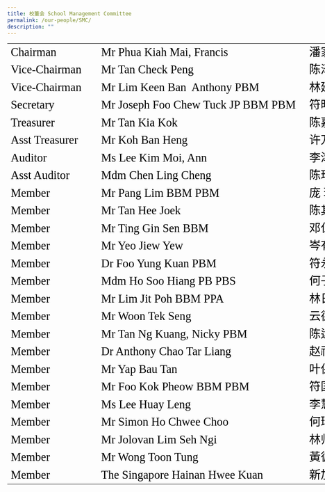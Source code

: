 ```yaml
---
title: 校董会 School Management Committee
permalink: /our-people/SMC/
description: ""
---
```

<!--tr {mso-height-source:auto;} col {mso-width-source:auto;} td {padding-top:1.0px; padding-right:1.0px; padding-left:1.0px; mso-ignore:padding; color:windowtext; font-size:18.0pt; font-weight:400; font-style:normal; text-decoration:none; font-family:Arial; mso-generic-font-family:auto; mso-font-charset:0; text-align:general; vertical-align:bottom; border:none; mso-background-source:auto; mso-pattern:auto;} .oa1 {vertical-align:middle; padding-bottom:3.91pt; padding-left:3.91pt; padding-top:3.91pt; padding-right:3.91pt;} -->

<table border="0" cellpadding="0" cellspacing="0" width="921" style="border-collapse:
 collapse;width:691pt;mso-yfti-tbllook:1184"><colgroup><col width="199" style="mso-width-source:userset;width:149pt"> <col width="490" style="mso-width-source:userset;width:367pt"> <col width="233" style="mso-width-source:userset;width:174pt"></colgroup><tbody><tr height="41" style="mso-height-source:userset;height:30.39pt"><td height="41" class="oa1" width="199" style="height:30.39pt;width:149pt"><p style="language:en-US;line-height:107%;margin-top:0pt;margin-bottom:0pt;
  margin-left:0in;margin-right:0in;text-align:left;direction:ltr;unicode-bidi:
  embed;mso-line-break-override:none;word-break:normal;punctuation-wrap:hanging"><span style="font-size:20.0pt;font-family:Calibri;mso-ascii-font-family:Calibri;
  color:black;mso-color-index:1;mso-font-kerning:12.0pt;language:en-US;
  mso-style-textfill-type:solid;mso-style-textfill-fill-themecolor:text1;
  mso-style-textfill-fill-color:black;mso-style-textfill-fill-alpha:100.0%">Chairman</span></p></td><td class="oa1" width="490" style="width:367pt"><p style="language:en-US;line-height:107%;margin-top:0pt;margin-bottom:0pt;
  margin-left:0in;margin-right:0in;text-align:left;direction:ltr;unicode-bidi:
  embed;mso-line-break-override:none;word-break:normal;punctuation-wrap:hanging"><span style="font-size:20.0pt;font-family:Calibri;mso-ascii-font-family:Calibri;
  color:black;mso-color-index:1;mso-font-kerning:12.0pt;language:en-US;
  mso-style-textfill-type:solid;mso-style-textfill-fill-themecolor:text1;
  mso-style-textfill-fill-color:black;mso-style-textfill-fill-alpha:100.0%">Mr </span><span style="font-size:20.0pt;font-family:Calibri;mso-ascii-font-family:Calibri;
  color:black;mso-color-index:1;mso-font-kerning:12.0pt;language:en-US;
  mso-style-textfill-type:solid;mso-style-textfill-fill-themecolor:text1;
  mso-style-textfill-fill-color:black;mso-style-textfill-fill-alpha:100.0%">Phua</span><span style="font-size:20.0pt;font-family:Calibri;mso-ascii-font-family:Calibri;
  color:black;mso-color-index:1;mso-font-kerning:12.0pt;language:en-US;
  mso-style-textfill-type:solid;mso-style-textfill-fill-themecolor:text1;
  mso-style-textfill-fill-color:black;mso-style-textfill-fill-alpha:100.0%"> Kiah Mai, Francis</span></p></td><td class="oa1" width="233" style="width:174pt"><p style="language:en-US;line-height:107%;margin-top:0pt;margin-bottom:0pt;
  margin-left:0in;margin-right:0in;text-align:left;direction:ltr;unicode-bidi:
  embed;mso-line-break-override:none;word-break:normal;punctuation-wrap:hanging"><span style="font-size:20.0pt;font-family:楷体;mso-ascii-font-family:楷体;mso-fareast-font-family:
  楷体;color:black;mso-color-index:1;mso-font-kerning:12.0pt;language:zh-CN;
  mso-style-textfill-type:solid;mso-style-textfill-fill-themecolor:text1;
  mso-style-textfill-fill-color:black;mso-style-textfill-fill-alpha:100.0%">潘家海先生</span></p></td></tr><tr height="41" style="mso-height-source:userset;height:30.39pt"><td height="41" class="oa1" width="199" style="height:30.39pt;width:149pt"><p style="language:en-US;line-height:107%;margin-top:0pt;margin-bottom:0pt;
  margin-left:0in;margin-right:0in;text-align:left;direction:ltr;unicode-bidi:
  embed;mso-line-break-override:none;word-break:normal;punctuation-wrap:hanging"><span style="font-size:20.0pt;font-family:Calibri;mso-ascii-font-family:Calibri;
  color:black;mso-color-index:1;mso-font-kerning:12.0pt;language:en-US;
  mso-style-textfill-type:solid;mso-style-textfill-fill-themecolor:text1;
  mso-style-textfill-fill-color:black;mso-style-textfill-fill-alpha:100.0%">Vice-Chairman</span></p></td><td class="oa1" width="490" style="width:367pt"><p style="language:en-US;line-height:107%;margin-top:0pt;margin-bottom:0pt;
  margin-left:0in;margin-right:0in;text-align:left;direction:ltr;unicode-bidi:
  embed;mso-line-break-override:none;word-break:normal;punctuation-wrap:hanging"><span style="font-size:20.0pt;font-family:Calibri;mso-ascii-font-family:Calibri;
  color:black;mso-color-index:1;mso-font-kerning:12.0pt;language:en-US;
  mso-style-textfill-type:solid;mso-style-textfill-fill-themecolor:text1;
  mso-style-textfill-fill-color:black;mso-style-textfill-fill-alpha:100.0%">Mr Tan Check Peng</span></p></td><td class="oa1" width="233" style="width:174pt"><p style="language:en-US;line-height:107%;margin-top:0pt;margin-bottom:0pt;
  margin-left:0in;margin-right:0in;text-align:left;direction:ltr;unicode-bidi:
  embed;mso-line-break-override:none;word-break:normal;punctuation-wrap:hanging"><span style="font-size:20.0pt;font-family:楷体;mso-ascii-font-family:楷体;mso-fareast-font-family:
  楷体;color:black;mso-color-index:1;mso-font-kerning:12.0pt;language:zh-CN;
  mso-style-textfill-type:solid;mso-style-textfill-fill-themecolor:text1;
  mso-style-textfill-fill-color:black;mso-style-textfill-fill-alpha:100.0%">陈泽平先生</span></p></td></tr><tr height="41" style="mso-height-source:userset;height:30.39pt"><td height="41" class="oa1" width="199" style="height:30.39pt;width:149pt"><p style="language:en-US;line-height:107%;margin-top:0pt;margin-bottom:0pt;
  margin-left:0in;margin-right:0in;text-align:left;direction:ltr;unicode-bidi:
  embed;mso-line-break-override:none;word-break:normal;punctuation-wrap:hanging"><span style="font-size:20.0pt;font-family:Calibri;mso-ascii-font-family:Calibri;
  color:black;mso-color-index:1;mso-font-kerning:12.0pt;language:en-US;
  mso-style-textfill-type:solid;mso-style-textfill-fill-themecolor:text1;
  mso-style-textfill-fill-color:black;mso-style-textfill-fill-alpha:100.0%">Vice-Chairman</span></p></td><td class="oa1" width="490" style="width:367pt"><p style="language:en-US;line-height:107%;margin-top:0pt;margin-bottom:0pt;
  margin-left:0in;margin-right:0in;text-align:left;direction:ltr;unicode-bidi:
  embed;mso-line-break-override:none;word-break:normal;punctuation-wrap:hanging"><span style="font-size:20.0pt;font-family:Calibri;mso-ascii-font-family:Calibri;
  color:black;mso-color-index:1;mso-font-kerning:12.0pt;language:en-US;
  mso-style-textfill-type:solid;mso-style-textfill-fill-themecolor:text1;
  mso-style-textfill-fill-color:black;mso-style-textfill-fill-alpha:100.0%">Mr Lim Keen Ban&nbsp; Anthony PBM</span></p></td><td class="oa1" width="233" style="width:174pt"><p style="language:en-US;line-height:107%;margin-top:0pt;margin-bottom:0pt;
  margin-left:0in;margin-right:0in;text-align:left;direction:ltr;unicode-bidi:
  embed;mso-line-break-override:none;word-break:normal;punctuation-wrap:hanging"><span style="font-size:20.0pt;font-family:楷体;mso-ascii-font-family:楷体;mso-fareast-font-family:
  楷体;color:black;mso-color-index:1;mso-font-kerning:12.0pt;language:zh-CN;
  mso-style-textfill-type:solid;mso-style-textfill-fill-themecolor:text1;
  mso-style-textfill-fill-color:black;mso-style-textfill-fill-alpha:100.0%">林廷万先生</span></p></td></tr><tr height="41" style="mso-height-source:userset;height:30.39pt"><td height="41" class="oa1" width="199" style="height:30.39pt;width:149pt"><p style="language:en-US;line-height:107%;margin-top:0pt;margin-bottom:0pt;
  margin-left:0in;margin-right:0in;text-align:left;direction:ltr;unicode-bidi:
  embed;mso-line-break-override:none;word-break:normal;punctuation-wrap:hanging"><span style="font-size:20.0pt;font-family:Calibri;mso-ascii-font-family:Calibri;
  color:black;mso-color-index:1;mso-font-kerning:12.0pt;language:en-US;
  mso-style-textfill-type:solid;mso-style-textfill-fill-themecolor:text1;
  mso-style-textfill-fill-color:black;mso-style-textfill-fill-alpha:100.0%">Secretary</span></p></td><td class="oa1" width="490" style="width:367pt"><p style="language:en-US;line-height:107%;margin-top:0pt;margin-bottom:0pt;
  margin-left:0in;margin-right:0in;text-align:left;direction:ltr;unicode-bidi:
  embed;mso-line-break-override:none;word-break:normal;punctuation-wrap:hanging"><span style="font-size:20.0pt;font-family:Calibri;mso-ascii-font-family:Calibri;
  color:black;mso-color-index:1;mso-font-kerning:12.0pt;language:en-US;
  mso-style-textfill-type:solid;mso-style-textfill-fill-themecolor:text1;
  mso-style-textfill-fill-color:black;mso-style-textfill-fill-alpha:100.0%">Mr Joseph Foo Chew Tuck JP BBM PBM</span></p></td><td class="oa1" width="233" style="width:174pt"><p style="language:en-US;line-height:107%;margin-top:0pt;margin-bottom:0pt;
  margin-left:0in;margin-right:0in;text-align:left;direction:ltr;unicode-bidi:
  embed;mso-line-break-override:none;word-break:normal;punctuation-wrap:hanging"><span style="font-size:20.0pt;font-family:楷体;mso-ascii-font-family:楷体;mso-fareast-font-family:
  楷体;color:black;mso-color-index:1;mso-font-kerning:12.0pt;language:zh-CN;
  mso-style-textfill-type:solid;mso-style-textfill-fill-themecolor:text1;
  mso-style-textfill-fill-color:black;mso-style-textfill-fill-alpha:100.0%">符昭德先生</span></p></td></tr><tr height="41" style="mso-height-source:userset;height:30.39pt"><td height="41" class="oa1" width="199" style="height:30.39pt;width:149pt"><p style="language:en-US;line-height:107%;margin-top:0pt;margin-bottom:0pt;
  margin-left:0in;margin-right:0in;text-align:left;direction:ltr;unicode-bidi:
  embed;mso-line-break-override:none;word-break:normal;punctuation-wrap:hanging"><span style="font-size:20.0pt;font-family:Calibri;mso-ascii-font-family:Calibri;
  color:black;mso-color-index:1;mso-font-kerning:12.0pt;language:en-US;
  mso-style-textfill-type:solid;mso-style-textfill-fill-themecolor:text1;
  mso-style-textfill-fill-color:black;mso-style-textfill-fill-alpha:100.0%">Treasurer</span></p></td><td class="oa1" width="490" style="width:367pt"><p style="language:en-US;line-height:107%;margin-top:0pt;margin-bottom:0pt;
  margin-left:0in;margin-right:0in;text-align:left;direction:ltr;unicode-bidi:
  embed;mso-line-break-override:none;word-break:normal;punctuation-wrap:hanging"><span style="font-size:20.0pt;font-family:Calibri;mso-ascii-font-family:Calibri;
  color:black;mso-color-index:1;mso-font-kerning:12.0pt;language:en-US;
  mso-style-textfill-type:solid;mso-style-textfill-fill-themecolor:text1;
  mso-style-textfill-fill-color:black;mso-style-textfill-fill-alpha:100.0%">Mr Tan Kia Kok</span></p></td><td class="oa1" width="233" style="width:174pt"><p style="language:en-US;line-height:107%;margin-top:0pt;margin-bottom:0pt;
  margin-left:0in;margin-right:0in;text-align:left;direction:ltr;unicode-bidi:
  embed;mso-line-break-override:none;word-break:normal;punctuation-wrap:hanging"><span style="font-size:20.0pt;font-family:楷体;mso-ascii-font-family:楷体;mso-fareast-font-family:
  楷体;color:black;mso-color-index:1;mso-font-kerning:12.0pt;language:zh-CN;
  mso-style-textfill-type:solid;mso-style-textfill-fill-themecolor:text1;
  mso-style-textfill-fill-color:black;mso-style-textfill-fill-alpha:100.0%">陈嘉兆先生</span></p></td></tr><tr height="41" style="mso-height-source:userset;height:30.39pt"><td height="41" class="oa1" width="199" style="height:30.39pt;width:149pt"><p style="language:en-US;line-height:107%;margin-top:0pt;margin-bottom:0pt;
  margin-left:0in;margin-right:0in;text-align:left;direction:ltr;unicode-bidi:
  embed;mso-line-break-override:none;word-break:normal;punctuation-wrap:hanging"><span style="font-size:20.0pt;font-family:Calibri;mso-ascii-font-family:Calibri;
  color:black;mso-color-index:1;mso-font-kerning:12.0pt;language:en-US;
  mso-style-textfill-type:solid;mso-style-textfill-fill-themecolor:text1;
  mso-style-textfill-fill-color:black;mso-style-textfill-fill-alpha:100.0%">Asst Treasurer</span></p></td><td class="oa1" width="490" style="width:367pt"><p style="language:en-US;line-height:107%;margin-top:0pt;margin-bottom:0pt;
  margin-left:0in;margin-right:0in;text-align:left;direction:ltr;unicode-bidi:
  embed;mso-line-break-override:none;word-break:normal;punctuation-wrap:hanging"><span style="font-size:20.0pt;font-family:Calibri;mso-ascii-font-family:Calibri;
  color:black;mso-color-index:1;mso-font-kerning:12.0pt;language:en-US;
  mso-style-textfill-type:solid;mso-style-textfill-fill-themecolor:text1;
  mso-style-textfill-fill-color:black;mso-style-textfill-fill-alpha:100.0%">Mr Koh Ban Heng</span></p></td><td class="oa1" width="233" style="width:174pt"><p style="language:en-US;line-height:107%;margin-top:0pt;margin-bottom:0pt;
  margin-left:0in;margin-right:0in;text-align:left;direction:ltr;unicode-bidi:
  embed;mso-line-break-override:none;word-break:normal;punctuation-wrap:hanging"><span style="font-size:20.0pt;font-family:楷体;mso-ascii-font-family:楷体;mso-fareast-font-family:
  楷体;color:black;mso-color-index:1;mso-font-kerning:12.0pt;language:zh-CN;
  mso-style-textfill-type:solid;mso-style-textfill-fill-themecolor:text1;
  mso-style-textfill-fill-color:black;mso-style-textfill-fill-alpha:100.0%">许万兴先生</span></p></td></tr><tr height="41" style="mso-height-source:userset;height:30.39pt"><td height="41" class="oa1" width="199" style="height:30.39pt;width:149pt"><p style="language:en-US;line-height:107%;margin-top:0pt;margin-bottom:0pt;
  margin-left:0in;margin-right:0in;text-align:left;direction:ltr;unicode-bidi:
  embed;mso-line-break-override:none;word-break:normal;punctuation-wrap:hanging"><span style="font-size:20.0pt;font-family:Calibri;mso-ascii-font-family:Calibri;
  color:black;mso-color-index:1;mso-font-kerning:12.0pt;language:en-US;
  mso-style-textfill-type:solid;mso-style-textfill-fill-themecolor:text1;
  mso-style-textfill-fill-color:black;mso-style-textfill-fill-alpha:100.0%">Auditor</span></p></td><td class="oa1" width="490" style="width:367pt"><p style="language:en-US;line-height:107%;margin-top:0pt;margin-bottom:0pt;
  margin-left:0in;margin-right:0in;text-align:left;direction:ltr;unicode-bidi:
  embed;mso-line-break-override:none;word-break:normal;punctuation-wrap:hanging"><span style="font-size:20.0pt;font-family:Calibri;mso-ascii-font-family:Calibri;
  color:black;mso-color-index:1;mso-font-kerning:12.0pt;language:en-US;
  mso-style-textfill-type:solid;mso-style-textfill-fill-themecolor:text1;
  mso-style-textfill-fill-color:black;mso-style-textfill-fill-alpha:100.0%">Ms Lee Kim Moi, Ann</span></p></td><td class="oa1" width="233" style="width:174pt"><p style="language:en-US;line-height:107%;margin-top:0pt;margin-bottom:0pt;
  margin-left:0in;margin-right:0in;text-align:left;direction:ltr;unicode-bidi:
  embed;mso-line-break-override:none;word-break:normal;punctuation-wrap:hanging"><span style="font-size:20.0pt;font-family:楷体;mso-ascii-font-family:楷体;mso-fareast-font-family:
  楷体;color:black;mso-color-index:1;mso-font-kerning:12.0pt;language:zh-CN;
  mso-style-textfill-type:solid;mso-style-textfill-fill-themecolor:text1;
  mso-style-textfill-fill-color:black;mso-style-textfill-fill-alpha:100.0%">李津梅女士</span></p></td></tr><tr height="41" style="mso-height-source:userset;height:30.39pt"><td height="41" class="oa1" width="199" style="height:30.39pt;width:149pt"><p style="language:en-US;line-height:107%;margin-top:0pt;margin-bottom:0pt;
  margin-left:0in;margin-right:0in;text-align:left;direction:ltr;unicode-bidi:
  embed;mso-line-break-override:none;word-break:normal;punctuation-wrap:hanging"><span style="font-size:20.0pt;font-family:Calibri;mso-ascii-font-family:Calibri;
  color:black;mso-color-index:1;mso-font-kerning:12.0pt;language:en-US;
  mso-style-textfill-type:solid;mso-style-textfill-fill-themecolor:text1;
  mso-style-textfill-fill-color:black;mso-style-textfill-fill-alpha:100.0%">Asst Auditor</span></p></td><td class="oa1" width="490" style="width:367pt"><p style="language:en-US;line-height:107%;margin-top:0pt;margin-bottom:0pt;
  margin-left:0in;margin-right:0in;text-align:left;direction:ltr;unicode-bidi:
  embed;mso-line-break-override:none;word-break:normal;punctuation-wrap:hanging"><span style="font-size:20.0pt;font-family:Calibri;mso-ascii-font-family:Calibri;
  color:black;mso-color-index:1;mso-font-kerning:12.0pt;language:en-US;
  mso-style-textfill-type:solid;mso-style-textfill-fill-themecolor:text1;
  mso-style-textfill-fill-color:black;mso-style-textfill-fill-alpha:100.0%">Mdm</span><span style="font-size:20.0pt;font-family:Calibri;mso-ascii-font-family:Calibri;
  color:black;mso-color-index:1;mso-font-kerning:12.0pt;language:en-US;
  mso-style-textfill-type:solid;mso-style-textfill-fill-themecolor:text1;
  mso-style-textfill-fill-color:black;mso-style-textfill-fill-alpha:100.0%"> Chen Ling Cheng</span></p></td><td class="oa1" width="233" style="width:174pt"><p style="language:en-US;line-height:107%;margin-top:0pt;margin-bottom:0pt;
  margin-left:0in;margin-right:0in;text-align:left;direction:ltr;unicode-bidi:
  embed;mso-line-break-override:none;word-break:normal;punctuation-wrap:hanging"><span style="font-size:20.0pt;font-family:楷体;mso-ascii-font-family:楷体;mso-fareast-font-family:
  楷体;color:black;mso-color-index:1;mso-font-kerning:12.0pt;language:zh-CN;
  mso-style-textfill-type:solid;mso-style-textfill-fill-themecolor:text1;
  mso-style-textfill-fill-color:black;mso-style-textfill-fill-alpha:100.0%">陈玲琤女士</span></p></td></tr><tr height="41" style="mso-height-source:userset;height:30.39pt"><td height="41" class="oa1" width="199" style="height:30.39pt;width:149pt"><p style="language:en-US;line-height:107%;margin-top:0pt;margin-bottom:0pt;
  margin-left:0in;margin-right:0in;text-align:left;direction:ltr;unicode-bidi:
  embed;mso-line-break-override:none;word-break:normal;punctuation-wrap:hanging"><span style="font-size:20.0pt;font-family:Calibri;mso-ascii-font-family:Calibri;
  color:black;mso-color-index:1;mso-font-kerning:12.0pt;language:en-US;
  mso-style-textfill-type:solid;mso-style-textfill-fill-themecolor:text1;
  mso-style-textfill-fill-color:black;mso-style-textfill-fill-alpha:100.0%">Member</span></p></td><td class="oa1" width="490" style="width:367pt"><p style="language:en-US;line-height:107%;margin-top:0pt;margin-bottom:0pt;
  margin-left:0in;margin-right:0in;text-align:left;direction:ltr;unicode-bidi:
  embed;mso-line-break-override:none;word-break:normal;punctuation-wrap:hanging"><span style="font-size:20.0pt;font-family:Calibri;mso-ascii-font-family:Calibri;
  color:black;mso-color-index:1;mso-font-kerning:12.0pt;language:en-US;
  mso-style-textfill-type:solid;mso-style-textfill-fill-themecolor:text1;
  mso-style-textfill-fill-color:black;mso-style-textfill-fill-alpha:100.0%">Mr Pang Lim BBM PBM</span></p></td><td class="oa1" width="233" style="width:174pt"><p style="language:en-US;line-height:107%;margin-top:0pt;margin-bottom:0pt;
  margin-left:0in;margin-right:0in;text-align:left;direction:ltr;unicode-bidi:
  embed;mso-line-break-override:none;word-break:normal;punctuation-wrap:hanging"><span style="font-size:20.0pt;font-family:楷体;mso-ascii-font-family:楷体;mso-fareast-font-family:
  楷体;color:black;mso-color-index:1;mso-font-kerning:12.0pt;language:zh-CN;
  mso-style-textfill-type:solid;mso-style-textfill-fill-themecolor:text1;
  mso-style-textfill-fill-color:black;mso-style-textfill-fill-alpha:100.0%">庞 琳先生</span></p></td></tr><tr height="41" style="mso-height-source:userset;height:30.39pt"><td height="41" class="oa1" width="199" style="height:30.39pt;width:149pt"><p style="language:en-US;line-height:107%;margin-top:0pt;margin-bottom:0pt;
  margin-left:0in;margin-right:0in;text-align:left;direction:ltr;unicode-bidi:
  embed;mso-line-break-override:none;word-break:normal;punctuation-wrap:hanging"><span style="font-size:20.0pt;font-family:Calibri;mso-ascii-font-family:Calibri;
  color:black;mso-color-index:1;mso-font-kerning:12.0pt;language:en-US;
  mso-style-textfill-type:solid;mso-style-textfill-fill-themecolor:text1;
  mso-style-textfill-fill-color:black;mso-style-textfill-fill-alpha:100.0%">Member</span></p></td><td class="oa1" width="490" style="width:367pt"><p style="language:en-US;line-height:107%;margin-top:0pt;margin-bottom:0pt;
  margin-left:0in;margin-right:0in;text-align:left;direction:ltr;unicode-bidi:
  embed;mso-line-break-override:none;word-break:normal;punctuation-wrap:hanging"><span style="font-size:20.0pt;font-family:Calibri;mso-ascii-font-family:Calibri;
  color:black;mso-color-index:1;mso-font-kerning:12.0pt;language:en-US;
  mso-style-textfill-type:solid;mso-style-textfill-fill-themecolor:text1;
  mso-style-textfill-fill-color:black;mso-style-textfill-fill-alpha:100.0%">Mr Tan Hee Joek</span></p></td><td class="oa1" width="233" style="width:174pt"><p style="language:en-US;line-height:107%;margin-top:0pt;margin-bottom:0pt;
  margin-left:0in;margin-right:0in;text-align:left;direction:ltr;unicode-bidi:
  embed;mso-line-break-override:none;word-break:normal;punctuation-wrap:hanging"><span style="font-size:20.0pt;font-family:楷体;mso-ascii-font-family:楷体;mso-fareast-font-family:
  楷体;color:black;mso-color-index:1;mso-font-kerning:12.0pt;language:zh-CN;
  mso-style-textfill-type:solid;mso-style-textfill-fill-themecolor:text1;
  mso-style-textfill-fill-color:black;mso-style-textfill-fill-alpha:100.0%">陈其玉先生</span></p></td></tr><tr height="41" style="mso-height-source:userset;height:30.39pt"><td height="41" class="oa1" width="199" style="height:30.39pt;width:149pt"><p style="language:en-US;line-height:107%;margin-top:0pt;margin-bottom:0pt;
  margin-left:0in;margin-right:0in;text-align:left;direction:ltr;unicode-bidi:
  embed;mso-line-break-override:none;word-break:normal;punctuation-wrap:hanging"><span style="font-size:20.0pt;font-family:Calibri;mso-ascii-font-family:Calibri;
  color:black;mso-color-index:1;mso-font-kerning:12.0pt;language:en-US;
  mso-style-textfill-type:solid;mso-style-textfill-fill-themecolor:text1;
  mso-style-textfill-fill-color:black;mso-style-textfill-fill-alpha:100.0%">Member</span></p></td><td class="oa1" width="490" style="width:367pt"><p style="language:en-US;line-height:107%;margin-top:0pt;margin-bottom:0pt;
  margin-left:0in;margin-right:0in;text-align:left;direction:ltr;unicode-bidi:
  embed;mso-line-break-override:none;word-break:normal;punctuation-wrap:hanging"><span style="font-size:20.0pt;font-family:Calibri;mso-ascii-font-family:Calibri;
  color:black;mso-color-index:1;mso-font-kerning:12.0pt;language:en-US;
  mso-style-textfill-type:solid;mso-style-textfill-fill-themecolor:text1;
  mso-style-textfill-fill-color:black;mso-style-textfill-fill-alpha:100.0%">Mr Ting Gin Sen BBM</span></p></td><td class="oa1" width="233" style="width:174pt"><p style="language:en-US;line-height:107%;margin-top:0pt;margin-bottom:0pt;
  margin-left:0in;margin-right:0in;text-align:left;direction:ltr;unicode-bidi:
  embed;mso-line-break-override:none;word-break:normal;punctuation-wrap:hanging"><span style="font-size:20.0pt;font-family:楷体;mso-ascii-font-family:楷体;mso-fareast-font-family:
  楷体;color:black;mso-color-index:1;mso-font-kerning:12.0pt;language:zh-CN;
  mso-style-textfill-type:solid;mso-style-textfill-fill-themecolor:text1;
  mso-style-textfill-fill-color:black;mso-style-textfill-fill-alpha:100.0%">邓仁生先生</span></p></td></tr><tr height="41" style="mso-height-source:userset;height:30.39pt"><td height="41" class="oa1" width="199" style="height:30.39pt;width:149pt"><p style="language:en-US;line-height:107%;margin-top:0pt;margin-bottom:0pt;
  margin-left:0in;margin-right:0in;text-align:left;direction:ltr;unicode-bidi:
  embed;mso-line-break-override:none;word-break:normal;punctuation-wrap:hanging"><span style="font-size:20.0pt;font-family:Calibri;mso-ascii-font-family:Calibri;
  color:black;mso-color-index:1;mso-font-kerning:12.0pt;language:en-US;
  mso-style-textfill-type:solid;mso-style-textfill-fill-themecolor:text1;
  mso-style-textfill-fill-color:black;mso-style-textfill-fill-alpha:100.0%">Member</span></p></td><td class="oa1" width="490" style="width:367pt"><p style="language:en-US;line-height:107%;margin-top:0pt;margin-bottom:0pt;
  margin-left:0in;margin-right:0in;text-align:left;direction:ltr;unicode-bidi:
  embed;mso-line-break-override:none;word-break:normal;punctuation-wrap:hanging"><span style="font-size:20.0pt;font-family:Calibri;mso-ascii-font-family:Calibri;
  color:black;mso-color-index:1;mso-font-kerning:12.0pt;language:en-US;
  mso-style-textfill-type:solid;mso-style-textfill-fill-themecolor:text1;
  mso-style-textfill-fill-color:black;mso-style-textfill-fill-alpha:100.0%">Mr Yeo Jiew Yew</span></p></td><td class="oa1" width="233" style="width:174pt"><p style="language:en-US;line-height:107%;margin-top:0pt;margin-bottom:0pt;
  margin-left:0in;margin-right:0in;text-align:left;direction:ltr;unicode-bidi:
  embed;mso-line-break-override:none;word-break:normal;punctuation-wrap:hanging"><span style="font-size:20.0pt;font-family:楷体;mso-ascii-font-family:楷体;mso-fareast-font-family:
  楷体;color:black;mso-color-index:1;mso-font-kerning:12.0pt;language:zh-CN;
  mso-style-textfill-type:solid;mso-style-textfill-fill-themecolor:text1;
  mso-style-textfill-fill-color:black;mso-style-textfill-fill-alpha:100.0%">岑有孝先生</span></p></td></tr><tr height="41" style="mso-height-source:userset;height:30.39pt"><td height="41" class="oa1" width="199" style="height:30.39pt;width:149pt"><p style="language:en-US;line-height:107%;margin-top:0pt;margin-bottom:0pt;
  margin-left:0in;margin-right:0in;text-align:left;direction:ltr;unicode-bidi:
  embed;mso-line-break-override:none;word-break:normal;punctuation-wrap:hanging"><span style="font-size:20.0pt;font-family:Calibri;mso-ascii-font-family:Calibri;
  color:black;mso-color-index:1;mso-font-kerning:12.0pt;language:en-US;
  mso-style-textfill-type:solid;mso-style-textfill-fill-themecolor:text1;
  mso-style-textfill-fill-color:black;mso-style-textfill-fill-alpha:100.0%">Member</span></p></td><td class="oa1" width="490" style="width:367pt"><p style="language:en-US;line-height:107%;margin-top:0pt;margin-bottom:0pt;
  margin-left:0in;margin-right:0in;text-align:left;direction:ltr;unicode-bidi:
  embed;mso-line-break-override:none;word-break:normal;punctuation-wrap:hanging"><span style="font-size:20.0pt;font-family:Calibri;mso-ascii-font-family:Calibri;
  color:black;mso-color-index:1;mso-font-kerning:12.0pt;language:en-US;
  mso-style-textfill-type:solid;mso-style-textfill-fill-themecolor:text1;
  mso-style-textfill-fill-color:black;mso-style-textfill-fill-alpha:100.0%">Dr Foo Yung Kuan PBM</span></p></td><td class="oa1" width="233" style="width:174pt"><p style="language:en-US;line-height:107%;margin-top:0pt;margin-bottom:0pt;
  margin-left:0in;margin-right:0in;text-align:left;direction:ltr;unicode-bidi:
  embed;mso-line-break-override:none;word-break:normal;punctuation-wrap:hanging"><span style="font-size:20.0pt;font-family:楷体;mso-ascii-font-family:楷体;mso-fareast-font-family:
  楷体;color:black;mso-color-index:1;mso-font-kerning:12.0pt;language:zh-CN;
  mso-style-textfill-type:solid;mso-style-textfill-fill-themecolor:text1;
  mso-style-textfill-fill-color:black;mso-style-textfill-fill-alpha:100.0%">符永冠博士</span></p></td></tr><tr height="41" style="mso-height-source:userset;height:30.39pt"><td height="41" class="oa1" width="199" style="height:30.39pt;width:149pt"><p style="language:en-US;line-height:107%;margin-top:0pt;margin-bottom:0pt;
  margin-left:0in;margin-right:0in;text-align:left;direction:ltr;unicode-bidi:
  embed;mso-line-break-override:none;word-break:normal;punctuation-wrap:hanging"><span style="font-size:20.0pt;font-family:Calibri;mso-ascii-font-family:Calibri;
  color:black;mso-color-index:1;mso-font-kerning:12.0pt;language:en-US;
  mso-style-textfill-type:solid;mso-style-textfill-fill-themecolor:text1;
  mso-style-textfill-fill-color:black;mso-style-textfill-fill-alpha:100.0%">Member</span></p></td><td class="oa1" width="490" style="width:367pt"><p style="language:en-US;line-height:107%;margin-top:0pt;margin-bottom:0pt;
  margin-left:0in;margin-right:0in;text-align:left;direction:ltr;unicode-bidi:
  embed;mso-line-break-override:none;word-break:normal;punctuation-wrap:hanging"><span style="font-size:20.0pt;font-family:Calibri;mso-ascii-font-family:Calibri;
  color:black;mso-color-index:1;mso-font-kerning:12.0pt;language:en-US;
  mso-style-textfill-type:solid;mso-style-textfill-fill-themecolor:text1;
  mso-style-textfill-fill-color:black;mso-style-textfill-fill-alpha:100.0%">Mdm Ho Soo Hiang PB PBS</span></p></td><td class="oa1" width="233" style="width:174pt"><p style="language:en-US;line-height:107%;margin-top:0pt;margin-bottom:0pt;
  margin-left:0in;margin-right:0in;text-align:left;direction:ltr;unicode-bidi:
  embed;mso-line-break-override:none;word-break:normal;punctuation-wrap:hanging"><span style="font-size:20.0pt;font-family:楷体;mso-ascii-font-family:楷体;mso-fareast-font-family:
  楷体;color:black;mso-color-index:1;mso-font-kerning:12.0pt;language:zh-CN;
  mso-style-textfill-type:solid;mso-style-textfill-fill-themecolor:text1;
  mso-style-textfill-fill-color:black;mso-style-textfill-fill-alpha:100.0%">何子香女士</span></p></td></tr><tr height="41" style="mso-height-source:userset;height:30.39pt"><td height="41" class="oa1" width="199" style="height:30.39pt;width:149pt"><p style="language:en-US;line-height:107%;margin-top:0pt;margin-bottom:0pt;
  margin-left:0in;margin-right:0in;text-align:left;direction:ltr;unicode-bidi:
  embed;mso-line-break-override:none;word-break:normal;punctuation-wrap:hanging"><span style="font-size:20.0pt;font-family:Calibri;mso-ascii-font-family:Calibri;
  color:black;mso-color-index:1;mso-font-kerning:12.0pt;language:en-US;
  mso-style-textfill-type:solid;mso-style-textfill-fill-themecolor:text1;
  mso-style-textfill-fill-color:black;mso-style-textfill-fill-alpha:100.0%">Member</span></p></td><td class="oa1" width="490" style="width:367pt"><p style="language:en-US;line-height:107%;margin-top:0pt;margin-bottom:0pt;
  margin-left:0in;margin-right:0in;text-align:left;direction:ltr;unicode-bidi:
  embed;mso-line-break-override:none;word-break:normal;punctuation-wrap:hanging"><span style="font-size:20.0pt;font-family:Calibri;mso-ascii-font-family:Calibri;
  color:black;mso-color-index:1;mso-font-kerning:12.0pt;language:en-US;
  mso-style-textfill-type:solid;mso-style-textfill-fill-themecolor:text1;
  mso-style-textfill-fill-color:black;mso-style-textfill-fill-alpha:100.0%">Mr Lim Jit Poh BBM PPA</span></p></td><td class="oa1" width="233" style="width:174pt"><p style="language:en-US;line-height:107%;margin-top:0pt;margin-bottom:0pt;
  margin-left:0in;margin-right:0in;text-align:left;direction:ltr;unicode-bidi:
  embed;mso-line-break-override:none;word-break:normal;punctuation-wrap:hanging"><span style="font-size:20.0pt;font-family:楷体;mso-ascii-font-family:楷体;mso-fareast-font-family:
  楷体;color:black;mso-color-index:1;mso-font-kerning:12.0pt;language:zh-CN;
  mso-style-textfill-type:solid;mso-style-textfill-fill-themecolor:text1;
  mso-style-textfill-fill-color:black;mso-style-textfill-fill-alpha:100.0%">林日波先生</span></p></td></tr><tr height="41" style="mso-height-source:userset;height:30.39pt"><td height="41" class="oa1" width="199" style="height:30.39pt;width:149pt"><p style="language:en-US;line-height:107%;margin-top:0pt;margin-bottom:0pt;
  margin-left:0in;margin-right:0in;text-align:left;direction:ltr;unicode-bidi:
  embed;mso-line-break-override:none;word-break:normal;punctuation-wrap:hanging"><span style="font-size:20.0pt;font-family:Calibri;mso-ascii-font-family:Calibri;
  color:black;mso-color-index:1;mso-font-kerning:12.0pt;language:en-US;
  mso-style-textfill-type:solid;mso-style-textfill-fill-themecolor:text1;
  mso-style-textfill-fill-color:black;mso-style-textfill-fill-alpha:100.0%">Member</span></p></td><td class="oa1" width="490" style="width:367pt"><p style="language:en-US;line-height:107%;margin-top:0pt;margin-bottom:0pt;
  margin-left:0in;margin-right:0in;text-align:left;direction:ltr;unicode-bidi:
  embed;mso-line-break-override:none;word-break:normal;punctuation-wrap:hanging"><span style="font-size:20.0pt;font-family:Calibri;mso-ascii-font-family:Calibri;
  color:black;mso-color-index:1;mso-font-kerning:12.0pt;language:en-US;
  mso-style-textfill-type:solid;mso-style-textfill-fill-themecolor:text1;
  mso-style-textfill-fill-color:black;mso-style-textfill-fill-alpha:100.0%">Mr Woon Tek Seng</span></p></td><td class="oa1" width="233" style="width:174pt"><p style="language:en-US;line-height:107%;margin-top:0pt;margin-bottom:0pt;
  margin-left:0in;margin-right:0in;text-align:left;direction:ltr;unicode-bidi:
  embed;mso-line-break-override:none;word-break:normal;punctuation-wrap:hanging"><span style="font-size:20.0pt;font-family:楷体;mso-ascii-font-family:楷体;mso-fareast-font-family:
  楷体;color:black;mso-color-index:1;mso-font-kerning:12.0pt;language:zh-CN;
  mso-style-textfill-type:solid;mso-style-textfill-fill-themecolor:text1;
  mso-style-textfill-fill-color:black;mso-style-textfill-fill-alpha:100.0%">云德盛先生</span></p></td></tr><tr height="41" style="mso-height-source:userset;height:30.39pt"><td height="41" class="oa1" width="199" style="height:30.39pt;width:149pt"><p style="language:en-US;line-height:107%;margin-top:0pt;margin-bottom:0pt;
  margin-left:0in;margin-right:0in;text-align:left;direction:ltr;unicode-bidi:
  embed;mso-line-break-override:none;word-break:normal;punctuation-wrap:hanging"><span style="font-size:20.0pt;font-family:Calibri;mso-ascii-font-family:Calibri;
  color:black;mso-color-index:1;mso-font-kerning:12.0pt;language:en-US;
  mso-style-textfill-type:solid;mso-style-textfill-fill-themecolor:text1;
  mso-style-textfill-fill-color:black;mso-style-textfill-fill-alpha:100.0%">Member</span></p></td><td class="oa1" width="490" style="width:367pt"><p style="language:en-US;line-height:107%;margin-top:0pt;margin-bottom:0pt;
  margin-left:0in;margin-right:0in;text-align:left;direction:ltr;unicode-bidi:
  embed;mso-line-break-override:none;word-break:normal;punctuation-wrap:hanging"><span style="font-size:20.0pt;font-family:Calibri;mso-ascii-font-family:Calibri;
  color:black;mso-color-index:1;mso-font-kerning:12.0pt;language:en-US;
  mso-style-textfill-type:solid;mso-style-textfill-fill-themecolor:text1;
  mso-style-textfill-fill-color:black;mso-style-textfill-fill-alpha:100.0%">Mr Tan Ng Kuang, Nicky PBM</span></p></td><td class="oa1" width="233" style="width:174pt"><p style="language:en-US;line-height:107%;margin-top:0pt;margin-bottom:0pt;
  margin-left:0in;margin-right:0in;text-align:left;direction:ltr;unicode-bidi:
  embed;mso-line-break-override:none;word-break:normal;punctuation-wrap:hanging"><span style="font-size:20.0pt;font-family:楷体;mso-ascii-font-family:楷体;mso-fareast-font-family:
  楷体;color:black;mso-color-index:1;mso-font-kerning:12.0pt;language:zh-CN;
  mso-style-textfill-type:solid;mso-style-textfill-fill-themecolor:text1;
  mso-style-textfill-fill-color:black;mso-style-textfill-fill-alpha:100.0%">陈运琼先生</span></p></td></tr><tr height="41" style="mso-height-source:userset;height:30.39pt"><td height="41" class="oa1" width="199" style="height:30.39pt;width:149pt"><p style="language:en-US;line-height:107%;margin-top:0pt;margin-bottom:0pt;
  margin-left:0in;margin-right:0in;text-align:left;direction:ltr;unicode-bidi:
  embed;mso-line-break-override:none;word-break:normal;punctuation-wrap:hanging"><span style="font-size:20.0pt;font-family:Calibri;mso-ascii-font-family:Calibri;
  color:black;mso-color-index:1;mso-font-kerning:12.0pt;language:en-US;
  mso-style-textfill-type:solid;mso-style-textfill-fill-themecolor:text1;
  mso-style-textfill-fill-color:black;mso-style-textfill-fill-alpha:100.0%">Member</span></p></td><td class="oa1" width="490" style="width:367pt"><p style="language:en-US;line-height:107%;margin-top:0pt;margin-bottom:0pt;
  margin-left:0in;margin-right:0in;text-align:left;direction:ltr;unicode-bidi:
  embed;mso-line-break-override:none;word-break:normal;punctuation-wrap:hanging"><span style="font-size:20.0pt;font-family:Calibri;mso-ascii-font-family:Calibri;
  color:black;mso-color-index:1;mso-font-kerning:12.0pt;language:en-US;
  mso-style-textfill-type:solid;mso-style-textfill-fill-themecolor:text1;
  mso-style-textfill-fill-color:black;mso-style-textfill-fill-alpha:100.0%">Dr Anthony Chao Tar Liang</span></p></td><td class="oa1" width="233" style="width:174pt"><p style="language:en-US;line-height:107%;margin-top:0pt;margin-bottom:0pt;
  margin-left:0in;margin-right:0in;text-align:left;direction:ltr;unicode-bidi:
  embed;mso-line-break-override:none;word-break:normal;punctuation-wrap:hanging"><span style="font-size:20.0pt;font-family:楷体;mso-ascii-font-family:楷体;mso-fareast-font-family:
  楷体;color:black;mso-color-index:1;mso-font-kerning:12.0pt;language:zh-CN;
  mso-style-textfill-type:solid;mso-style-textfill-fill-themecolor:text1;
  mso-style-textfill-fill-color:black;mso-style-textfill-fill-alpha:100.0%">赵祚樑医生</span></p></td></tr><tr height="41" style="mso-height-source:userset;height:30.39pt"><td height="41" class="oa1" width="199" style="height:30.39pt;width:149pt"><p style="language:en-US;line-height:107%;margin-top:0pt;margin-bottom:0pt;
  margin-left:0in;margin-right:0in;text-align:left;direction:ltr;unicode-bidi:
  embed;mso-line-break-override:none;word-break:normal;punctuation-wrap:hanging"><span style="font-size:20.0pt;font-family:Calibri;mso-ascii-font-family:Calibri;
  color:black;mso-color-index:1;mso-font-kerning:12.0pt;language:en-US;
  mso-style-textfill-type:solid;mso-style-textfill-fill-themecolor:text1;
  mso-style-textfill-fill-color:black;mso-style-textfill-fill-alpha:100.0%">Member</span></p></td><td class="oa1" width="490" style="width:367pt"><p style="language:en-US;line-height:107%;margin-top:0pt;margin-bottom:0pt;
  margin-left:0in;margin-right:0in;text-align:left;direction:ltr;unicode-bidi:
  embed;mso-line-break-override:none;word-break:normal;punctuation-wrap:hanging"><span style="font-size:20.0pt;font-family:Calibri;mso-ascii-font-family:Calibri;
  color:black;mso-color-index:1;mso-font-kerning:12.0pt;language:en-US;
  mso-style-textfill-type:solid;mso-style-textfill-fill-themecolor:text1;
  mso-style-textfill-fill-color:black;mso-style-textfill-fill-alpha:100.0%">Mr Yap Bau Tan</span></p></td><td class="oa1" width="233" style="width:174pt"><p style="language:en-US;line-height:107%;margin-top:0pt;margin-bottom:0pt;
  margin-left:0in;margin-right:0in;text-align:left;direction:ltr;unicode-bidi:
  embed;mso-line-break-override:none;word-break:normal;punctuation-wrap:hanging"><span style="font-size:20.0pt;font-family:楷体;mso-ascii-font-family:楷体;mso-fareast-font-family:
  楷体;color:black;mso-color-index:1;mso-font-kerning:12.0pt;language:zh-CN;
  mso-style-textfill-type:solid;mso-style-textfill-fill-themecolor:text1;
  mso-style-textfill-fill-color:black;mso-style-textfill-fill-alpha:100.0%">叶保山先生</span></p></td></tr><tr height="41" style="mso-height-source:userset;height:30.39pt"><td height="41" class="oa1" width="199" style="height:30.39pt;width:149pt"><p style="language:en-US;line-height:107%;margin-top:0pt;margin-bottom:0pt;
  margin-left:0in;margin-right:0in;text-align:left;direction:ltr;unicode-bidi:
  embed;mso-line-break-override:none;word-break:normal;punctuation-wrap:hanging"><span style="font-size:20.0pt;font-family:Calibri;mso-ascii-font-family:Calibri;
  color:black;mso-color-index:1;mso-font-kerning:12.0pt;language:en-US;
  mso-style-textfill-type:solid;mso-style-textfill-fill-themecolor:text1;
  mso-style-textfill-fill-color:black;mso-style-textfill-fill-alpha:100.0%">Member</span></p></td><td class="oa1" width="490" style="width:367pt"><p style="language:en-US;line-height:107%;margin-top:0pt;margin-bottom:0pt;
  margin-left:0in;margin-right:0in;text-align:left;direction:ltr;unicode-bidi:
  embed;mso-line-break-override:none;word-break:normal;punctuation-wrap:hanging"><span style="font-size:20.0pt;font-family:Calibri;mso-ascii-font-family:Calibri;
  color:black;mso-color-index:1;mso-font-kerning:12.0pt;language:en-US;
  mso-style-textfill-type:solid;mso-style-textfill-fill-themecolor:text1;
  mso-style-textfill-fill-color:black;mso-style-textfill-fill-alpha:100.0%">Mr Foo Kok Pheow BBM PBM</span></p></td><td class="oa1" width="233" style="width:174pt"><p style="language:en-US;line-height:107%;margin-top:0pt;margin-bottom:0pt;
  margin-left:0in;margin-right:0in;text-align:left;direction:ltr;unicode-bidi:
  embed;mso-line-break-override:none;word-break:normal;punctuation-wrap:hanging"><span style="font-size:20.0pt;font-family:楷体;mso-ascii-font-family:楷体;mso-fareast-font-family:
  楷体;color:black;mso-color-index:1;mso-font-kerning:12.0pt;language:zh-CN;
  mso-style-textfill-type:solid;mso-style-textfill-fill-themecolor:text1;
  mso-style-textfill-fill-color:black;mso-style-textfill-fill-alpha:100.0%">符国标先生</span></p></td></tr><tr height="41" style="mso-height-source:userset;height:30.39pt"><td height="41" class="oa1" width="199" style="height:30.39pt;width:149pt"><p style="language:en-US;line-height:107%;margin-top:0pt;margin-bottom:0pt;
  margin-left:0in;margin-right:0in;text-align:left;direction:ltr;unicode-bidi:
  embed;mso-line-break-override:none;word-break:normal;punctuation-wrap:hanging"><span style="font-size:20.0pt;font-family:Calibri;mso-ascii-font-family:Calibri;
  color:black;mso-color-index:1;mso-font-kerning:12.0pt;language:en-US;
  mso-style-textfill-type:solid;mso-style-textfill-fill-themecolor:text1;
  mso-style-textfill-fill-color:black;mso-style-textfill-fill-alpha:100.0%">Member</span></p></td><td class="oa1" width="490" style="width:367pt"><p style="language:en-US;line-height:107%;margin-top:0pt;margin-bottom:0pt;
  margin-left:0in;margin-right:0in;text-align:left;direction:ltr;unicode-bidi:
  embed;mso-line-break-override:none;word-break:normal;punctuation-wrap:hanging"><span style="font-size:20.0pt;font-family:Calibri;mso-ascii-font-family:Calibri;
  color:black;mso-color-index:1;mso-font-kerning:12.0pt;language:en-US;
  mso-style-textfill-type:solid;mso-style-textfill-fill-themecolor:text1;
  mso-style-textfill-fill-color:black;mso-style-textfill-fill-alpha:100.0%">Ms Lee Huay Leng</span></p></td><td class="oa1" width="233" style="width:174pt"><p style="language:en-US;line-height:107%;margin-top:0pt;margin-bottom:0pt;
  margin-left:0in;margin-right:0in;text-align:left;direction:ltr;unicode-bidi:
  embed;mso-line-break-override:none;word-break:normal;punctuation-wrap:hanging"><span style="font-size:20.0pt;font-family:楷体;mso-ascii-font-family:楷体;mso-fareast-font-family:
  楷体;color:black;mso-color-index:1;mso-font-kerning:12.0pt;language:zh-CN;
  mso-style-textfill-type:solid;mso-style-textfill-fill-themecolor:text1;
  mso-style-textfill-fill-color:black;mso-style-textfill-fill-alpha:100.0%">李慧玲小姐</span></p></td></tr><tr height="41" style="mso-height-source:userset;height:30.39pt"><td height="41" class="oa1" width="199" style="height:30.39pt;width:149pt"><p style="language:en-US;line-height:107%;margin-top:0pt;margin-bottom:0pt;
  margin-left:0in;margin-right:0in;text-align:left;direction:ltr;unicode-bidi:
  embed;mso-line-break-override:none;word-break:normal;punctuation-wrap:hanging"><span style="font-size:20.0pt;font-family:Calibri;mso-ascii-font-family:Calibri;
  color:black;mso-color-index:1;mso-font-kerning:12.0pt;language:en-US;
  mso-style-textfill-type:solid;mso-style-textfill-fill-themecolor:text1;
  mso-style-textfill-fill-color:black;mso-style-textfill-fill-alpha:100.0%">Member</span></p></td><td class="oa1" width="490" style="width:367pt"><p style="language:en-US;line-height:107%;margin-top:0pt;margin-bottom:0pt;
  margin-left:0in;margin-right:0in;text-align:left;direction:ltr;unicode-bidi:
  embed;mso-line-break-override:none;word-break:normal;punctuation-wrap:hanging"><span style="font-size:20.0pt;font-family:Calibri;mso-ascii-font-family:Calibri;
  color:black;mso-color-index:1;mso-font-kerning:12.0pt;language:en-US;
  mso-style-textfill-type:solid;mso-style-textfill-fill-themecolor:text1;
  mso-style-textfill-fill-color:black;mso-style-textfill-fill-alpha:100.0%">Mr Simon Ho Chwee Choo</span></p></td><td class="oa1" width="233" style="width:174pt"><p style="language:en-US;line-height:107%;margin-top:0pt;margin-bottom:0pt;
  margin-left:0in;margin-right:0in;text-align:left;direction:ltr;unicode-bidi:
  embed;mso-line-break-override:none;word-break:normal;punctuation-wrap:hanging"><span style="font-size:20.0pt;font-family:楷体;mso-ascii-font-family:楷体;mso-fareast-font-family:
  楷体;color:black;mso-color-index:1;mso-font-kerning:12.0pt;language:zh-CN;
  mso-style-textfill-type:solid;mso-style-textfill-fill-themecolor:text1;
  mso-style-textfill-fill-color:black;mso-style-textfill-fill-alpha:100.0%">何瑞州先生</span></p></td></tr><tr height="41" style="mso-height-source:userset;height:30.39pt"><td height="41" class="oa1" width="199" style="height:30.39pt;width:149pt"><p style="language:en-US;line-height:107%;margin-top:0pt;margin-bottom:0pt;
  margin-left:0in;margin-right:0in;text-align:left;direction:ltr;unicode-bidi:
  embed;mso-line-break-override:none;word-break:normal;punctuation-wrap:hanging"><span style="font-size:20.0pt;font-family:Calibri;mso-ascii-font-family:Calibri;
  color:black;mso-color-index:1;mso-font-kerning:12.0pt;language:en-US;
  mso-style-textfill-type:solid;mso-style-textfill-fill-themecolor:text1;
  mso-style-textfill-fill-color:black;mso-style-textfill-fill-alpha:100.0%">Member</span></p></td><td class="oa1" width="490" style="width:367pt"><p style="language:en-US;line-height:107%;margin-top:0pt;margin-bottom:0pt;
  margin-left:0in;margin-right:0in;text-align:left;direction:ltr;unicode-bidi:
  embed;mso-line-break-override:none;word-break:normal;punctuation-wrap:hanging"><span style="font-size:20.0pt;font-family:Calibri;mso-ascii-font-family:Calibri;
  color:black;mso-color-index:1;mso-font-kerning:12.0pt;language:en-US;
  mso-style-textfill-type:solid;mso-style-textfill-fill-themecolor:text1;
  mso-style-textfill-fill-color:black;mso-style-textfill-fill-alpha:100.0%">Mr Jolovan Lim Seh Ngi</span></p></td><td class="oa1" width="233" style="width:174pt"><p style="language:en-US;line-height:107%;margin-top:0pt;margin-bottom:0pt;
  margin-left:0in;margin-right:0in;text-align:left;direction:ltr;unicode-bidi:
  embed;mso-line-break-override:none;word-break:normal;punctuation-wrap:hanging"><span style="font-size:20.0pt;font-family:楷体;mso-ascii-font-family:楷体;mso-fareast-font-family:
  楷体;color:black;mso-color-index:1;mso-font-kerning:12.0pt;language:zh-CN;
  mso-style-textfill-type:solid;mso-style-textfill-fill-themecolor:text1;
  mso-style-textfill-fill-color:black;mso-style-textfill-fill-alpha:100.0%">林师毅先生</span></p></td></tr><tr height="41" style="mso-height-source:userset;height:30.39pt"><td height="41" class="oa1" width="199" style="height:30.39pt;width:149pt"><p style="language:en-US;line-height:107%;margin-top:0pt;margin-bottom:0pt;
  margin-left:0in;margin-right:0in;text-align:left;direction:ltr;unicode-bidi:
  embed;mso-line-break-override:none;word-break:normal;punctuation-wrap:hanging"><span style="font-size:20.0pt;font-family:Calibri;mso-ascii-font-family:Calibri;
  color:black;mso-color-index:1;mso-font-kerning:12.0pt;language:en-US;
  mso-style-textfill-type:solid;mso-style-textfill-fill-themecolor:text1;
  mso-style-textfill-fill-color:black;mso-style-textfill-fill-alpha:100.0%">Member</span></p></td><td class="oa1" width="490" style="width:367pt"><p style="language:en-US;line-height:107%;margin-top:0pt;margin-bottom:0pt;
  margin-left:0in;margin-right:0in;text-align:left;direction:ltr;unicode-bidi:
  embed;mso-line-break-override:none;word-break:normal;punctuation-wrap:hanging"><span style="font-size:20.0pt;font-family:Calibri;mso-ascii-font-family:Calibri;
  color:black;mso-color-index:1;mso-font-kerning:12.0pt;language:en-US;
  mso-style-textfill-type:solid;mso-style-textfill-fill-themecolor:text1;
  mso-style-textfill-fill-color:black;mso-style-textfill-fill-alpha:100.0%">Mr Wong Toon Tung&nbsp;</span></p></td><td class="oa1" width="233" style="width:174pt"><p style="language:en-US;line-height:107%;margin-top:0pt;margin-bottom:0pt;
  margin-left:0in;margin-right:0in;text-align:left;direction:ltr;unicode-bidi:
  embed;mso-line-break-override:none;word-break:normal;punctuation-wrap:hanging"><span style="font-size:20.0pt;font-family:楷体;mso-ascii-font-family:楷体;mso-fareast-font-family:
  楷体;color:black;mso-color-index:1;mso-font-kerning:12.0pt;language:zh-CN;
  mso-style-textfill-type:solid;mso-style-textfill-fill-themecolor:text1;
  mso-style-textfill-fill-color:black;mso-style-textfill-fill-alpha:100.0%">黃循堂先生</span></p></td></tr><tr height="41" style="mso-height-source:userset;height:30.39pt"><td height="41" class="oa1" width="199" style="height:30.39pt;width:149pt"><p style="language:en-US;line-height:107%;margin-top:0pt;margin-bottom:0pt;
  margin-left:0in;margin-right:0in;text-align:left;direction:ltr;unicode-bidi:
  embed;mso-line-break-override:none;word-break:normal;punctuation-wrap:hanging"><span style="font-size:20.0pt;font-family:Calibri;mso-ascii-font-family:Calibri;
  color:black;mso-color-index:1;mso-font-kerning:12.0pt;language:en-US;
  mso-style-textfill-type:solid;mso-style-textfill-fill-themecolor:text1;
  mso-style-textfill-fill-color:black;mso-style-textfill-fill-alpha:100.0%">Member</span></p></td><td class="oa1" width="490" style="width:367pt"><p style="language:en-US;line-height:107%;margin-top:0pt;margin-bottom:0pt;
  margin-left:0in;margin-right:0in;text-align:left;direction:ltr;unicode-bidi:
  embed;mso-line-break-override:none;word-break:normal;punctuation-wrap:hanging"><span style="font-size:20.0pt;font-family:Calibri;mso-ascii-font-family:Calibri;
  color:black;mso-color-index:1;mso-font-kerning:12.0pt;language:en-US;
  mso-style-textfill-type:solid;mso-style-textfill-fill-themecolor:text1;
  mso-style-textfill-fill-color:black;mso-style-textfill-fill-alpha:100.0%">The Singapore Hainan Hwee Kuan</span></p></td><td class="oa1" width="233" style="width:174pt"><p style="language:en-US;line-height:107%;margin-top:0pt;margin-bottom:0pt;
  margin-left:0in;margin-right:0in;text-align:left;direction:ltr;unicode-bidi:
  embed;mso-line-break-override:none;word-break:normal;punctuation-wrap:hanging"><span style="font-size:20.0pt;font-family:楷体;mso-ascii-font-family:楷体;mso-fareast-font-family:
  楷体;color:black;mso-color-index:1;mso-font-kerning:12.0pt;language:zh-CN;
  mso-style-textfill-type:solid;mso-style-textfill-fill-themecolor:text1;
  mso-style-textfill-fill-color:black;mso-style-textfill-fill-alpha:100.0%">新加坡海南会馆</span></p></td></tr></tbody></table>